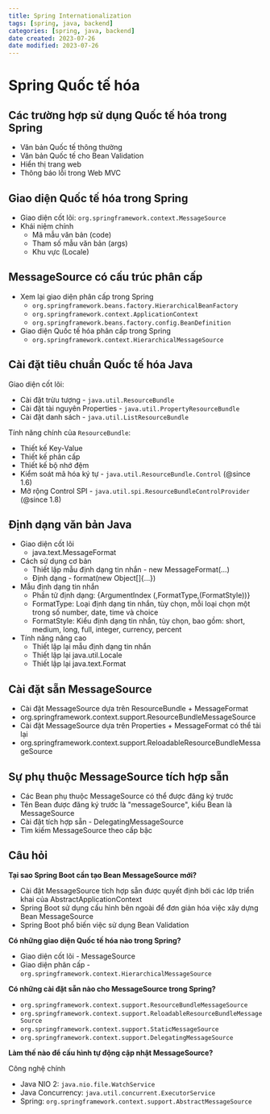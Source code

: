 ```yaml
---
title: Spring Internationalization
tags: [spring, java, backend]
categories: [spring, java, backend]
date created: 2023-07-26
date modified: 2023-07-26
---
```


# Spring Quốc tế hóa

## Các trường hợp sử dụng Quốc tế hóa trong Spring

- Văn bản Quốc tế thông thường
- Văn bản Quốc tế cho Bean Validation
- Hiển thị trang web
- Thông báo lỗi trong Web MVC

## Giao diện Quốc tế hóa trong Spring

- Giao diện cốt lõi: `org.springframework.context.MessageSource`
- Khái niệm chính
  - Mã mẫu văn bản (code)
  - Tham số mẫu văn bản (args)
  - Khu vực (Locale)

## MessageSource có cấu trúc phân cấp

- Xem lại giao diện phân cấp trong Spring
  - `org.springframework.beans.factory.HierarchicalBeanFactory`
  - `org.springframework.context.ApplicationContext`
  - `org.springframework.beans.factory.config.BeanDefinition`
- Giao diện Quốc tế hóa phân cấp trong Spring
  - `org.springframework.context.HierarchicalMessageSource`

## Cài đặt tiêu chuẩn Quốc tế hóa Java

Giao diện cốt lõi:

- Cài đặt trừu tượng - `java.util.ResourceBundle`
- Cài đặt tài nguyên Properties - `java.util.PropertyResourceBundle`
- Cài đặt danh sách - `java.util.ListResourceBundle`

Tính năng chính của `ResourceBundle`:

- Thiết kế Key-Value
- Thiết kế phân cấp
- Thiết kế bộ nhớ đệm
- Kiểm soát mã hóa ký tự - `java.util.ResourceBundle.Control` (@since 1.6)
- Mở rộng Control SPI - `java.util.spi.ResourceBundleControlProvider` (@since 1.8)

## Định dạng văn bản Java

- Giao diện cốt lõi
  - java.text.MessageFormat
- Cách sử dụng cơ bản
  - Thiết lập mẫu định dạng tin nhắn - new MessageFormat(…)
  - Định dạng - format(new Object[]{…})
- Mẫu định dạng tin nhắn
  - Phần tử định dạng: {ArgumentIndex (,FormatType,(FormatStyle))}
  - FormatType: Loại định dạng tin nhắn, tùy chọn, mỗi loại chọn một trong số number, date, time và choice
  - FormatStyle: Kiểu định dạng tin nhắn, tùy chọn, bao gồm: short, medium, long, full, integer, currency, percent
- Tính năng nâng cao
  - Thiết lập lại mẫu định dạng tin nhắn
  - Thiết lập lại java.util.Locale
  - Thiết lập lại java.text.Format

## Cài đặt sẵn MessageSource

- Cài đặt MessageSource dựa trên ResourceBundle + MessageFormat
- org.springframework.context.support.ResourceBundleMessageSource
- Cài đặt MessageSource dựa trên Properties + MessageFormat có thể tải lại
- org.springframework.context.support.ReloadableResourceBundleMessageSource

## Sự phụ thuộc MessageSource tích hợp sẵn

- Các Bean phụ thuộc MessageSource có thể được đăng ký trước
- Tên Bean được đăng ký trước là "messageSource", kiểu Bean là MessageSource
- Cài đặt tích hợp sẵn - DelegatingMessageSource
- Tìm kiếm MessageSource theo cấp bậc

## Câu hỏi

**Tại sao Spring Boot cần tạo Bean MessageSource mới?**

- Cài đặt MessageSource tích hợp sẵn được quyết định bởi các lớp triển khai của AbstractApplicationContext
- Spring Boot sử dụng cấu hình bên ngoài để đơn giản hóa việc xây dựng Bean MessageSource
- Spring Boot phổ biến việc sử dụng Bean Validation

**Có những giao diện Quốc tế hóa nào trong Spring?**

- Giao diện cốt lõi - MessageSource
- Giao diện phân cấp - `org.springframework.context.HierarchicalMessageSource`

**Có những cài đặt sẵn nào cho MessageSource trong Spring?**

- `org.springframework.context.support.ResourceBundleMessageSource`
- `org.springframework.context.support.ReloadableResourceBundleMessageSource`
- `org.springframework.context.support.StaticMessageSource`
- `org.springframework.context.support.DelegatingMessageSource`

**Làm thế nào để cấu hình tự động cập nhật MessageSource?**

Công nghệ chính

- Java NIO 2: `java.nio.file.WatchService`
- Java Concurrency: `java.util.concurrent.ExecutorService`
- Spring: `org.springframework.context.support.AbstractMessageSource`
